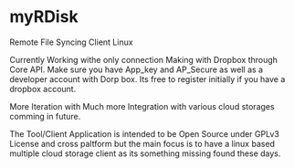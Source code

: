 myRDisk
=======

Remote File Syncing Client Linux

Currently Working withe only connection Making with Dropbox through Core API. Make sure you have App_key and AP_Secure
as well as a developer account with Dorp box. Its free to register initially if you have a dropbox account. 

More Iteration with Much more Integration with various cloud storages comming in future.

The Tool/Client Application is intended to be Open Source under GPLv3 License and cross paltform but the main focus is to 
have a linux based multiple cloud storage client as its something missing found these days.

